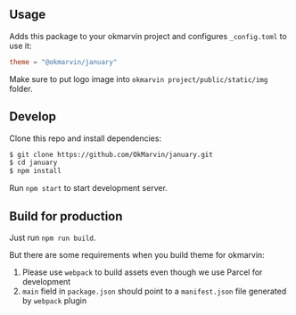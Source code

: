 ## Usage

Adds this package to your okmarvin project and configures `_config.toml` to use it:

```toml
theme = "@okmarvin/january"
```

Make sure to put logo image into `okmarvin project/public/static/img` folder.

## Develop

Clone this repo and install dependencies:

```sh
$ git clone https://github.com/OkMarvin/january.git
$ cd january
$ npm install
```

Run `npm start` to start development server.

## Build for production

Just run `npm run build`.

But there are some requirements when you build theme for okmarvin:

1. Please use `webpack` to build assets even though we use Parcel for development
2. `main` field in `package.json` should point to a `manifest.json` file generated by `webpack` plugin
